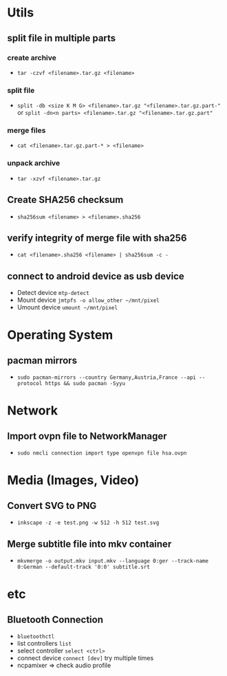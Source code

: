 
# Utils

## split file in multiple parts

### create archive
* `tar -czvf <filename>.tar.gz <filename>`
### split file 
* `split -db <size K M G> <filename>.tar.gz "<filename>.tar.gz.part-"` or `split -dn<n parts> <filename>.tar.gz "<filename>.tar.gz.part"`
### merge files
* `cat <filename>.tar.gz.part-* > <filename>`
### unpack archive
* `tar -xzvf <filename>.tar.gz`

## Create SHA256 checksum
* `sha256sum <filename> > <filename>.sha256`
## verify integrity of merge file with sha256
* `cat <filename>.sha256 <filename> | sha256sum -c -`

## connect to android device as usb device
* Detect device `mtp-detect`
* Mount device `jmtpfs -o allow_other ~/mnt/pixel`
* Umount device `umount ~/mnt/pixel`

# Operating System

## pacman mirrors
* `sudo pacman-mirrors --country Germany,Austria,France --api --protocol https && sudo pacman -Syyu`

# Network

## Import ovpn file to NetworkManager
* `sudo nmcli connection import type openvpn file hsa.ovpn`

# Media (Images, Video)

## Convert SVG to PNG
* `inkscape -z -e test.png -w 512 -h 512 test.svg`

## Merge subtitle file into mkv container
* `mkvmerge -o output.mkv input.mkv --language 0:ger --track-name 0:German --default-track '0:0' subtitle.srt`

# etc

## Bluetooth Connection
* `bluetoothctl`
* list controllers `list`
* select controller `select <ctrl>`
* connect device `connect [dev]` try multiple times
* ncpamixer => check audio profile
